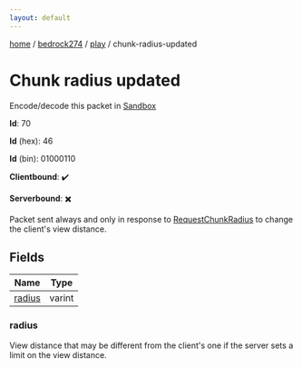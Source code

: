 ```yaml
---
layout: default
---
```


[home](/)  /  [bedrock274](/protocol/bedrock274)  /  [play](/protocol/bedrock274/play)  /  chunk-radius-updated

# Chunk radius updated

Encode/decode this packet in [Sandbox](../../../sandbox/bedrock274#Play.ChunkRadiusUpdated)

**Id**: 70

**Id** (hex): 46

**Id** (bin): 01000110

**Clientbound**: ✔️

**Serverbound**: ✖️

Packet sent always and only in response to [RequestChunkRadius](#play_request-chunk-radius) to change the client's view distance.

## Fields

Name | Type
---|---
[radius](#radius) | varint

### radius

View distance that may be different from the client's one if the server sets a limit on the view distance.

